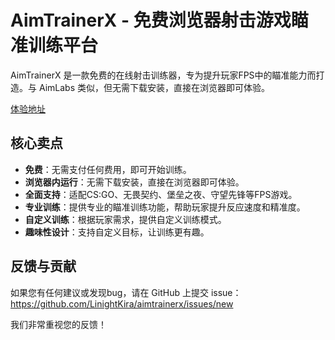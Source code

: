 # AimTrainerX - 免费浏览器射击游戏瞄准训练平台

AimTrainerX 是一款免费的在线射击训练器，专为提升玩家FPS中的瞄准能力而打造。与 AimLabs 类似，但无需下载安装，直接在浏览器即可体验。

[体验地址](https://aimtrainerx.com/zh-CN)

## 核心卖点

- **免费**：无需支付任何费用，即可开始训练。
- **浏览器内运行**：无需下载安装，直接在浏览器即可体验。
- **全面支持**：适配CS:GO、无畏契约、堡垒之夜、守望先锋等FPS游戏。
- **专业训练**：提供专业的瞄准训练功能，帮助玩家提升反应速度和精准度。
- **自定义训练**：根据玩家需求，提供自定义训练模式。
- **趣味性设计**：支持自定义目标，让训练更有趣。


## 反馈与贡献

如果您有任何建议或发现bug，请在 GitHub 上提交 issue：
https://github.com/LinightKira/aimtrainerx/issues/new

我们非常重视您的反馈！